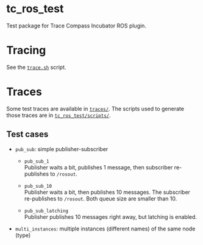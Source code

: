 # tc_ros_test

Test package for Trace Compass Incubator ROS plugin.

# Tracing

See the [`trace.sh`](./tc_ros_test/scripts/trace.sh) script.

# Traces

Some test traces are available in [`traces/`](./traces/). The scripts used to generate those traces are in [`tc_ros_test/scripts/`](./tc_ros_test/scripts/).

## Test cases

* `pub_sub`: simple publisher-subscriber

  * `pub_sub_1`  
    Publisher waits a bit, publishes 1 message, then subscriber re-publishes to `/rosout`.

  * `pub_sub_10`  
    Publisher waits a bit, then publishes 10 messages. The subscriber re-publishes to `/rosout`. Both queue size are smaller than 10.

  * `pub_sub_latching`  
    Publisher publishes 10 messages right away, but latching is enabled.

* `multi_instances`: multiple instances (different names) of the same node (type)
